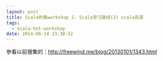 ```yaml
---
layout: post
title: Scala热情workshop 2. Scala学习路线(3) scala资源
tags:
  - scala-hot-workshop
date: 2014-06-14 23:38:52
---
```


参看以前搜集的：http://freewind.me/blog/20130101/1343.html

&nbsp;
